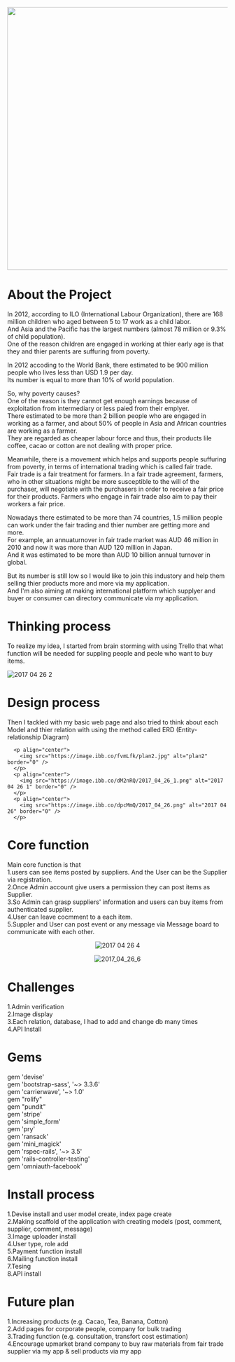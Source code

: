<p align="center">
<img src="https://image.ibb.co/fNvzqk/githublogofe.png" width="600" />
</p>




# About the Project

In 2012, according to ILO (International Labour Organization), there are 168 million children who aged between 5 to 17 work as a child labor.  
And Asia and the Pacific has the largest numbers (almost 78 million or 9.3% of child population).  
One of the reason children are engaged in working at thier early age is that they and thier parents are suffuring from poverty.  

In 2012 accoding to the World Bank, there estimated to be 900 million people who lives less than USD 1.9 per day.  
Its number is equal to more than 10% of world population.  

So, why poverty causes?  
One of the reason is they cannot get enough earnings because of exploitation from intermediary or less paied from their emplyer.  
There estimated to be more than 2 billion people who are engaged in working as a farmer, and about 50% of people in Asia and African countries are working as a farmer.  
They are regarded as cheaper labour force and thus, their products lile coffee, cacao or cotton are not dealing with proper price.  


Meanwhile, there is a movement which helps and supports people suffuring from poverty, in terms of international trading which is called fair trade.  
Fair trade is a fair treatment for farmers. In a fair trade agreement, farmers, who in other situations might be more susceptible to the will of the purchaser, will negotiate with the purchasers in order to receive a fair price for their products. Farmers who engage in fair trade also aim to pay their workers a fair price.  

Nowadays there estimated to be more than 74 countries, 1.5 million people can work under the fair trading and thier number are getting more and more.  
For example, an annuaturnover in fair trade market was AUD 46 million in 2010 and now it was more than AUD 120 million in Japan.  
And it was estimated to be more than AUD 10 billion annual turnover in global.  

But its number is still low so I would like to join this industory and help them selling thier products more and more via my application.  
And I'm also aiming at making international platform which supplyer and buyer or consumer can directory communicate via my application.  





# Thinking process  
To realize my idea, I started from brain storming with using Trello that what function will be needed for suppling people and peole who want to buy items.   


<img src="https://image.ibb.co/gUmgmQ/2017_04_26_2.png" alt="2017 04 26 2" border="0" />  

# Design process  
Then I tackled with my basic web page and also tried to think about each Model and thier relation with using the method called ERD (Entity-relationship Diagram)   

      <p align="center">  
        <img src="https://image.ibb.co/fvmLfk/plan2.jpg" alt="plan2" border="0" />  
      </p>  
      <p align="center">  
        <img src="https://image.ibb.co/dM2nRQ/2017_04_26_1.png" alt="2017 04 26 1" border="0" />  
      </p>  
      <p align="center">  
        <img src="https://image.ibb.co/dpcMmQ/2017_04_26.png" alt="2017 04 26" border="0" />  
      </p>  


# Core function  
Main core function is that  
1.users can see items posted by suppliers. And the User can be the Supplier via registration.  
2.Once Admin account give users a permission they can post items as Supplier.  
3.So Admin can grasp suppliers' information and users can buy items from authenticated supplier.  
4.User can leave cocmment to a each item.  
5.Suppler and User can post event or any message via Message board to communicate with each other.  

<p align="center">  
  <img src="https://image.ibb.co/hFEj6Q/2017_04_26_4.png" alt="2017 04 26 4" border="0" />  
</p>  

<p align="center">  
  <img src="https://image.ibb.co/cPo5D5/2017_04_26_6.png" alt="2017_04_26_6" border="0">  
</p>  

# Challenges  
1.Admin verification    
2.Image display  
3.Each relation, database, I had to add and change db many times   
4.API Install  



# Gems  
gem 'devise'    
gem 'bootstrap-sass', '~> 3.3.6'  
gem 'carrierwave', '~> 1.0'  
gem "rolify"  
gem "pundit"  
gem 'stripe'  
gem 'simple_form'  
gem 'pry'  
gem 'ransack'  
gem 'mini_magick'  
gem 'rspec-rails', '~> 3.5'  
gem 'rails-controller-testing'  
gem 'omniauth-facebook'  


# Install process  
1.Devise install and user model create, index page create  
2.Making scaffold of the application with creating models (post, comment, supplier, comment, message)  
3.Image uploader install  
4.User type, role add  
5.Payment function install  
6.Mailing function install  
7.Tesing  
8.API install  


# Future plan  
1.Increasing products (e.g. Cacao, Tea, Banana, Cotton)  
2.Add pages for corporate people, company for bulk trading  
3.Trading function (e.g. consultation, transfort cost estimation)  
4.Encourage upmarket brand company to buy raw materials from fair trade supplier via my app & sell products via my app  
  
